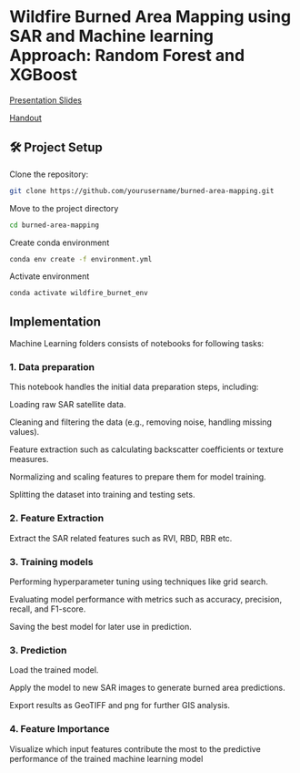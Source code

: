 # Wildfire Burned Area Mapping using SAR and Machine learning Approach: Random Forest and XGBoost

[Presentation Slides](https://drive.google.com/file/d/1YQ7ks8pf0-SPcX9wqhoU0GPQTIKpKZtt/view?usp=sharing)

[Handout](https://github.com/user-attachments/files/20343101/A1_Handout_Twayana.pdf)

## 🛠 Project Setup
   Clone the repository:
   ```bash
   git clone https://github.com/yourusername/burned-area-mapping.git
   ```
   
   Move to the project directory
   ```bash
   cd burned-area-mapping
   ```

   Create conda environment
   ```bash
   conda env create -f environment.yml
   ```
   Activate environment
   ```bash
   conda activate wildfire_burnet_env
   ```

## Implementation

Machine Learning folders consists of notebooks for following tasks:

   ### 1. Data preparation
This notebook handles the initial data preparation steps, including:

Loading raw SAR satellite data.

Cleaning and filtering the data (e.g., removing noise, handling missing values).

Feature extraction such as calculating backscatter coefficients or texture measures.

Normalizing and scaling features to prepare them for model training.

Splitting the dataset into training and testing sets.

### 2. Feature Extraction
Extract the SAR related features such as RVI, RBD, RBR etc.

### 3. Training models
Performing hyperparameter tuning using techniques like grid search.

Evaluating model performance with metrics such as accuracy, precision, recall, and F1-score.

Saving the best model for later use in prediction.

### 3. Prediction
Load the trained model.

Apply the model to new SAR images to generate burned area predictions.

Export results as GeoTIFF and png for further GIS analysis.

### 4. Feature Importance
Visualize which input features contribute the most to the predictive performance of the trained machine learning model



